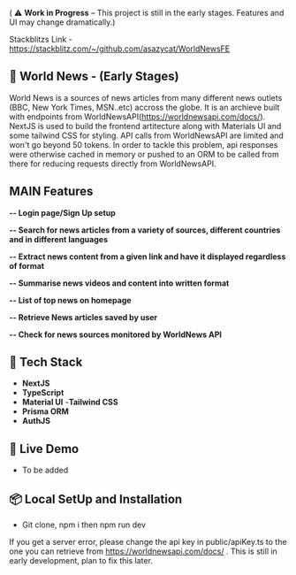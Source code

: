 ( ⚠️ **Work in Progress** – This project is still in the early stages. Features and UI may change dramatically.)

Stackblitzs Link - https://stackblitz.com/~/github.com/asazycat/WorldNewsFE
## 📰 World News - (Early Stages)

World News is a sources of news articles from many different news outlets (BBC, New York Times, MSN..etc) accross the globe. It is an archieve built with endpoints from WorldNewsAPI(https://worldnewsapi.com/docs/). NextJS is used to build the frontend artitecture along with Materials UI and some tailwind CSS for styling. API calls from WorldNewsAPI are limited and won't go beyond 50 tokens. In order to tackle this problem, api responses were otherwise cached in memory or pushed to an ORM to be called from there for reducing requests directly from WorldNewsAPI.  

## MAIN Features

**-- Login page/Sign Up setup**

**-- Search for news articles from a variety of sources, different countries and in different languages** 

**-- Extract news content from a given link and have it displayed regardless of format**

**-- Summarise news videos and content into written format**

**-- List of top news on  homepage**

**-- Retrieve News articles saved by user**

**-- Check for news sources monitored by WorldNews API**

## 🚀 Tech Stack

- **NextJS**
- **TypeScript**
- **Material UI**
-**Tailwind CSS**
- **Prisma ORM**
- **AuthJS**



## 🔗 Live Demo

- To be added

## 📦 Local SetUp and Installation

- Git clone, npm i then npm run dev

If you get a server error, please change the api key in public/apiKey.ts to the one you can retrieve from https://worldnewsapi.com/docs/ . This is still in early development, plan to fix this later.

